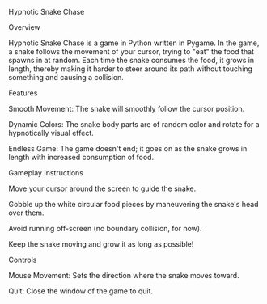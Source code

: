 Hypnotic Snake Chase

Overview

Hypnotic Snake Chase is a game in Python written in Pygame. In the game, a snake follows the movement of your cursor, trying to "eat" the food that spawns in at random. Each time the snake consumes the food, it grows in length, thereby making it harder to steer around its path without touching something and causing a collision.

Features

Smooth Movement: The snake will smoothly follow the cursor position.

Dynamic Colors: The snake body parts are of random color and rotate for a hypnotically visual effect.

Endless Game: The game doesn't end; it goes on as the snake grows in length with increased consumption of food.

Gameplay Instructions

Move your cursor around the screen to guide the snake.

Gobble up the white circular food pieces by maneuvering the snake's head over them.

Avoid running off-screen (no boundary collision, for now).

Keep the snake moving and grow it as long as possible!

Controls

Mouse Movement: Sets the direction where the snake moves toward.

Quit: Close the window of the game to quit.
